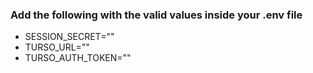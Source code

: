 ### Add the following with the valid values inside your .env file

- SESSION_SECRET=""  
- TURSO_URL=""  
- TURSO_AUTH_TOKEN=""  